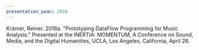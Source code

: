 ```yaml
---
presentation_year: 2016
---
```

Krämer, Reiner. 2016a. “Prototyping DataFlow Programming for Music Analysis.” Presented at the INERTIA: MOMENTUM, A Conference on Sound, Media, and the Digital Humanities, UCLA, Los Angeles, California, April 28.
